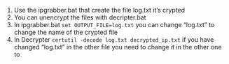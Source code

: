 <body class="stackedit">
  <div class="stackedit__html"><ol>
<li>Use the ipgrabber.bat that create the file log.txt it’s crypted</li>
<li>You can unencrypt the files with decripter.bat</li>
<li>In ipgrabber.bat <code>set OUTPUT_FILE=log.txt</code> you can change “log.txt” to change the name of the crypted file</li>
<li>In Decrypter <code>certutil -decode log.txt decrypted_ip.txt</code> if you have changed “log.txt” in the other file you need to change it in the other one to</li>
</ol>
</div>
</body>

</html>

